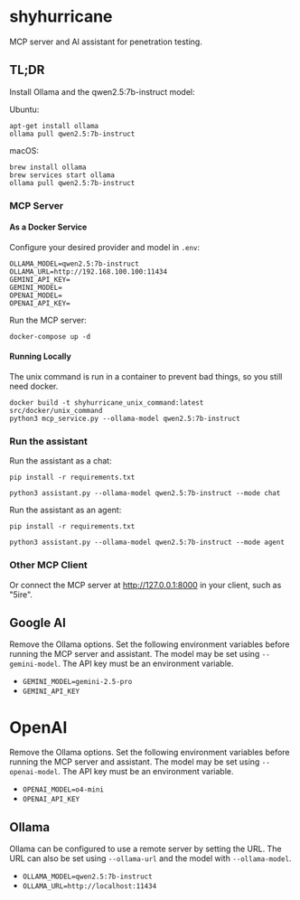 # shyhurricane

MCP server and AI assistant for penetration testing.

## TL;DR

Install Ollama and the qwen2.5:7b-instruct model:

Ubuntu:
```shell
apt-get install ollama
ollama pull qwen2.5:7b-instruct
```

macOS:
```shell
brew install ollama
brew services start ollama
ollama pull qwen2.5:7b-instruct
```

### MCP Server

#### As a Docker Service

Configure your desired provider and model in `.env`:

```shell
OLLAMA_MODEL=qwen2.5:7b-instruct
OLLAMA_URL=http://192.168.100.100:11434
GEMINI_API_KEY=
GEMINI_MODEL=
OPENAI_MODEL=
OPENAI_API_KEY=
```

Run the MCP server:
```shell
docker-compose up -d
```

#### Running Locally

The unix command is run in a container to prevent bad things, so you still need docker.
```shell
docker build -t shyhurricane_unix_command:latest src/docker/unix_command
python3 mcp_service.py --ollama-model qwen2.5:7b-instruct
```

### Run the assistant

Run the assistant as a chat:
```shell
pip install -r requirements.txt

python3 assistant.py --ollama-model qwen2.5:7b-instruct --mode chat
```

Run the assistant as an agent:
```shell
pip install -r requirements.txt

python3 assistant.py --ollama-model qwen2.5:7b-instruct --mode agent
```

### Other MCP Client

Or connect the MCP server at http://127.0.0.1:8000 in your client, such as "5ire".

## Google AI

Remove the Ollama options. Set the following environment variables before running the MCP server and assistant. The
model may be set using `--gemini-model`. The API key must be an environment variable.

- `GEMINI_MODEL=gemini-2.5-pro`
- `GEMINI_API_KEY`

# OpenAI

Remove the Ollama options. Set the following environment variables before running the MCP server and assistant. The
model may be set using `--openai-model`. The API key must be an environment variable.

- `OPENAI_MODEL=o4-mini`
- `OPENAI_API_KEY`

## Ollama

Ollama can be configured to use a remote server by setting the URL. The URL can also be set using `--ollama-url` and the
model with `--ollama-model`.

- `OLLAMA_MODEL=qwen2.5:7b-instruct`
- `OLLAMA_URL=http://localhost:11434`
